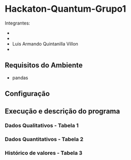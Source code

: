 # Hackaton-Quantum-Grupo1

Integrantes:

- 
- 
- Luis Armando Quintanilla Villon
- 
    
## Requisitos do Ambiente

- pandas 


## Configuração

## Execução e descrição do programa

### Dados Qualitativos - Tabela 1

### Dados Quantitativos - Tabela 2

### Histórico de valores - Tabela 3

